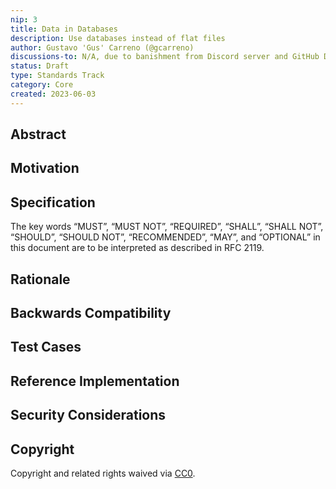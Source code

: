 ```yaml
---
nip: 3
title: Data in Databases
description: Use databases instead of flat files
author: Gustavo 'Gus' Carreno (@gcarreno)
discussions-to: N/A, due to banishment from Discord server and GitHub Discussions not enabled on the repository
status: Draft
type: Standards Track
category: Core
created: 2023-06-03
---
```


## Abstract


## Motivation


## Specification

The key words “MUST”, “MUST NOT”, “REQUIRED”, “SHALL”, “SHALL NOT”, “SHOULD”, “SHOULD NOT”, “RECOMMENDED”, “MAY”, and “OPTIONAL” in this document are to be interpreted as described in RFC 2119.

## Rationale


## Backwards Compatibility


## Test Cases


## Reference Implementation


## Security Considerations


## Copyright
Copyright and related rights waived via [CC0](https://creativecommons.org/publicdomain/zero/1.0/).
